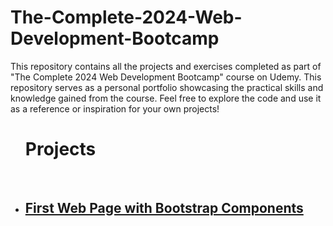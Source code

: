 # The-Complete-2024-Web-Development-Bootcamp
This repository contains all the projects and exercises completed as part of "The Complete 2024 Web Development Bootcamp" course on Udemy. This repository serves as a personal portfolio showcasing the practical skills and knowledge gained from the course. Feel free to explore the code and use it as a reference or inspiration for your own projects!

<ul>
        <h1>Projects</h1>
        <br>
        <li><h2><a href="https://dirlei12.github.io/The-Complete-2024-Web-Development-Bootcamp/Dicee">First Web Page with Bootstrap Components</a> </h2></li>
    </ul>
